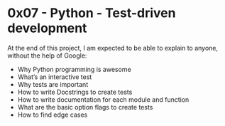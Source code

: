 # 0x07 - Python - Test-driven development

At the end of this project, I am expected to be able to explain to anyone, without the help of Google:
* Why Python programming is awesome
* What’s an interactive test
* Why tests are important
* How to write Docstrings to create tests
* How to write documentation for each module and function
* What are the basic option flags to create tests
* How to find edge cases
